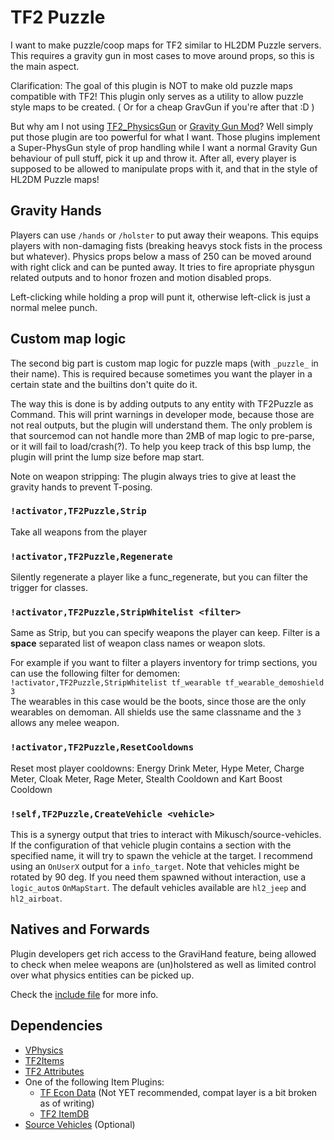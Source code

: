 # TF2 Puzzle

I want to make puzzle/coop maps for TF2 similar to HL2DM Puzzle servers.
This requires a gravity gun in most cases to move around props, so this is the main aspect.

Clarification: The goal of this plugin is NOT to make old puzzle maps compatible with TF2!
This plugin only serves as a utility to allow puzzle style maps to be created.
( Or for a cheap GravGun if you're after that :D )

But why am I not using [TF2_PhysicsGun](https://github.com/BattlefieldDuck/TF2_PhysicsGun) or
[Gravity Gun Mod](https://forums.alliedmods.net/showthread.php?p=1294817)?
Well simply put those plugin are too powerful for what I want. Those plugins implement a
Super-PhysGun style of prop handling while I want a normal Gravity Gun behaviour of pull stuff,
pick it up and throw it. After all, every player is supposed to be allowed to manipulate props
with it, and that in the style of HL2DM Puzzle maps!

## Gravity Hands

Players can use `/hands` or `/holster` to put away their weapons. 
This equips players with non-damaging fists (breaking heavys stock fists in the process but whatever).
Physics props below a mass of 250 can be moved around with right click and can be punted away.
It tries to fire apropriate physgun related outputs and to honor frozen and motion disabled props.

Left-clicking while holding a prop will punt it, otherwise left-click is just a normal melee punch.

## Custom map logic

The second big part is custom map logic for puzzle maps (with `_puzzle_` in their name). This is required
because sometimes you want the player in a certain state and the builtins don't quite do it.

The way this is done is by adding outputs to any entity with TF2Puzzle as Command. This will print warnings
in developer mode, because those are not real outputs, but the plugin will understand them. The only problem
is that sourcemod can not handle more than 2MB of map logic to pre-parse, or it will fail to load/crash(?).
To help you keep track of this bsp lump, the plugin will print the lump size before map start.

Note on weapon stripping: The plugin always tries to give at least the gravity hands to prevent T-posing.

### `!activator,TF2Puzzle,Strip`
Take all weapons from the player

### `!activator,TF2Puzzle,Regenerate`
Silently regenerate a player like a func_regenerate, but you can filter the trigger for classes.

### `!activator,TF2Puzzle,StripWhitelist <filter>`
Same as Strip, but you can specify weapons the player can keep.
Filter is a **space** separated list of weapon class names or weapon slots.

For example if you want to filter a players inventory for trimp sections, you can use the following filter
for demomen:   
`!activator,TF2Puzzle,StripWhitelist tf_wearable tf_wearable_demoshield 3`    
The wearables in this case would be the boots, since those are the only wearables on demoman. All shields
use the same classname and the `3` allows any melee weapon.

### `!activator,TF2Puzzle,ResetCooldowns`
Reset most player cooldowns:
Energy Drink Meter, Hype Meter, Charge Meter, Cloak Meter, Rage Meter, Stealth Cooldown and Kart Boost Cooldown

### `!self,TF2Puzzle,CreateVehicle <vehicle>`
This is a synergy output that tries to interact with Mikusch/source-vehicles. If the configuration of
that vehicle plugin contains a section with the specified name, it will try to spawn the vehicle at the
target. I recommend using an `OnUserX` output for a `info_target`. Note that vehicles might be rotated by
90 deg. If you need them spawned without interaction, use a `logic_auto`s `OnMapStart`. The default
vehicles available are `hl2_jeep` and `hl2_airboat`.

## Natives and Forwards

Plugin developers get rich access to the GraviHand feature, being allowed to check when melee weapons are 
(un)holstered as well as limited control over what physics entities can be picked up.

Check the [include file](https://github.com/DosMike/TF2-Puzzle/blob/master/tf2puzzle.inc) for more info.

## Dependencies

* [VPhysics](https://forums.alliedmods.net/showthread.php?t=136350?t=136350)
* [TF2Items](https://forums.alliedmods.net/showthread.php?p=1050170?p=1050170)
* [TF2 Attributes](https://github.com/nosoop/tf2attributes)
* One of the following Item Plugins:
  * [TF Econ Data](https://github.com/nosoop/SM-TFEconData) (Not YET recommended, compat layer is a bit broken as of writing)
  * [TF2 ItemDB](https://forums.alliedmods.net/showthread.php?t=255885)
* [Source Vehicles](https://github.com/Mikusch/source-vehicles) (Optional)